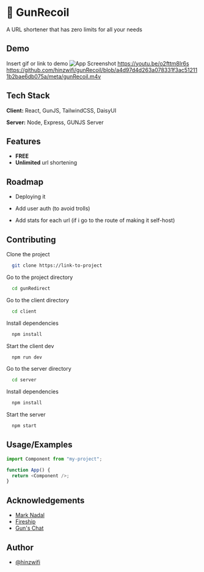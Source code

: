 # 🔫 GunRecoil

A URL shortener that has zero limits for all your needs

## Demo

Insert gif or link to demo
![App Screenshot](https://youtu.be/o2fttm8Ir6s)
https://youtu.be/o2fttm8Ir6s
https://github.com/hinzwifi/gunRecoil/blob/a4d97d4d263a078331f3ac512111b2bae6db075a/meta/gunRecoil.m4v
<!-- https://user-images.githubusercontent.com/6877923/115474571-03c75800-a23e-11eb-8096-8973aad5fa9f.mp4 -->

## Tech Stack

**Client:** React, GunJS, TailwindCSS, DaisyUI

**Server:** Node, Express, GUNJS Server

## Features

- **FREE**
- **Unlimited** url shortening

## Roadmap

- Deploying it

- Add user auth (to avoid trolls)

- Add stats for each url (if i go to the route of making it self-host)

## Contributing

Clone the project

```bash
  git clone https://link-to-project
```

Go to the project directory

```bash
  cd gunRedirect
```

Go to the client directory

```bash
  cd client
```

Install dependencies

```bash
  npm install
```

Start the client dev

```bash
  npm run dev
```

Go to the server directory

```bash
  cd server
```

Install dependencies

```bash
  npm install
```

Start the server

```bash
  npm start
```

## Usage/Examples

```javascript
import Component from "my-project";

function App() {
  return <Component />;
}
```

## Acknowledgements

- [Mark Nadal](https://awesomeopensource.com/project/elangosundar/awesome-README-templates)
- [Fireship](https://github.com/matiassingers/awesome-readme)
- [Gun's Chat](https://bulldogjob.com/news/449-how-to-write-a-good-readme-for-your-github-project)

## Author

- [@hinzwifi](https://www.github.com/hinzwifi)
